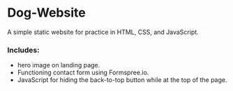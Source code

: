 # Dog-Website
A simple static website for practice in HTML, CSS, and JavaScript.

<h3>  Includes: </h3> 
<ul>
  <li>hero image on landing page. </li>
  <li>Functioning contact form using Formspree.io. </li>
  <li>JavaScript for hiding the back-to-top button while at the top of the page.</li>
</ul>
